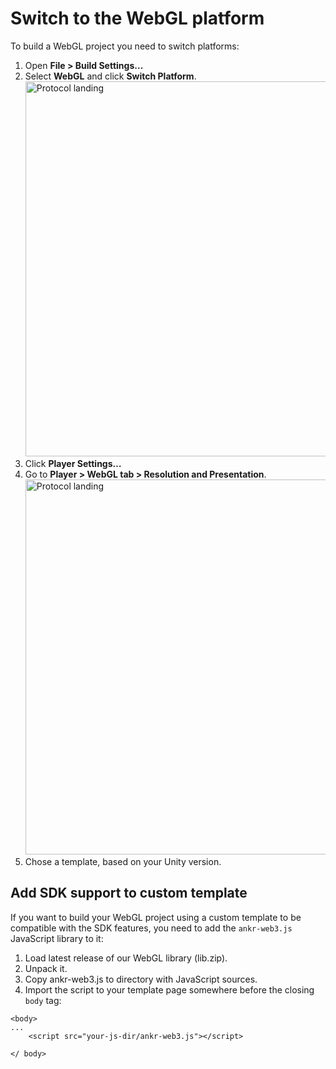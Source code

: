 # Switch to the WebGL platform

To build a WebGL project you need to switch platforms:

1. Open **File > Build Settings…**
2. Select **WebGL** and click **Switch Platform**.
   <img src="/docs/gaming/select-webgl.png" alt="Protocol landing" class="responsive-pic" width="600" />
3. Click **Player Settings…**
4. Go to **Player > WebGL tab > Resolution and Presentation**.
   <img src="/docs/gaming/choose-ankr-for-webgl.png" alt="Protocol landing" class="responsive-pic" width="600" />
5. Chose a template, based on your Unity version.

## Add SDK support to custom template

If you want to build your WebGL project using a custom template to be compatible with the SDK features, you need to add the `ankr-web3.js` JavaScript library to it:

1. Load latest release of our WebGL library (lib.zip).
2. Unpack it.
3. Copy ankr-web3.js to directory with JavaScript sources.
4. Import the script to your template page somewhere before the closing `body` tag:
```
<body>
...    
    <script src="your-js-dir/ankr-web3.js"></script>
    
</ body>
```